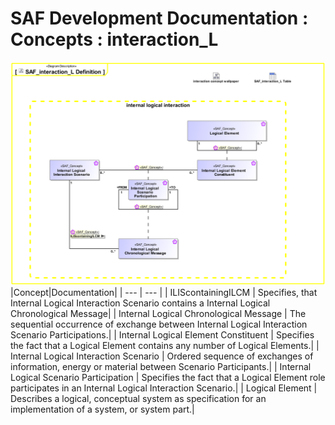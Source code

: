 # SAF Development Documentation : Concepts : interaction_L 
![SAF_interaction_L Definition.svg](./diagrams/SAF_interaction_L-Definition.svg)
|Concept|Documentation|
| --- | --- |
| ILIScontainingILCM | Specifies, that Internal Logical Interaction Scenario contains a Internal Logical Chronological Message|
| Internal Logical Chronological Message | The sequential occurrence of exchange between Internal Logical Interaction Scenario Participations.|
| Internal Logical Element Constituent | Specifies the fact that a Logical Element contains any number of Logical Elements.|
| Internal Logical Interaction Scenario | Ordered sequence of exchanges of information, energy or material between Scenario Participants.|
| Internal Logical Scenario Participation | Specifies the fact that a Logical Element role participates in an Internal Logical Interaction Scenario.|
| Logical Element | Describes a logical, conceptual system as specification for an implementation of a system, or system part.|
